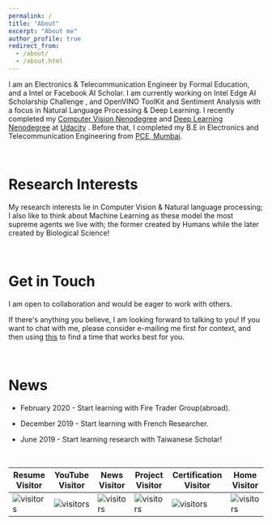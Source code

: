 ```yaml
---
permalink: /
title: "About"
excerpt: "About me"
author_profile: true
redirect_from: 
  - /about/
  - /about.html
---
```


I am an Electronics & Telecommunication Engineer by Formal Education, and a Intel or Facebook AI Scholar. I am currently working on  Intel Edge AI Scholarship Challenge , and  OpenVINO ToolKit and Sentiment Analysis with a focus in Natural Language Processing & Deep Learning. I recently completed my [Computer Vision Nenodegree](https://github.com/ahkhalwai/ahkhalwai.github.io/blob/master/images/CVND.pdf) and [Deep Learning Nenodegree](https://github.com/ahkhalwai/ahkhalwai.github.io/blob/master/images/DLND.pdf) at [Udacity](https://www.udacity.com/) . Before that, I completed my B.E in Electronics and  Telecommunication Engineering from [PCE, Mumbai](https://www.pce.ac.in/). 

<br>

Research Interests
======

My research interests lie in Computer Vision & Natural language processing; I also like to think about Machine Learning as these model the most supreme agents we live with; the former created by Humans while the later created by Biological Science! 

<br>

Get in Touch
======

I am open to collaboration and would be eager to work with others.
 
If there's anything you believe, I am looking forward to talking to you! If you want to chat with me, please consider e-mailing me first for context, and then using [this](https://calendly.com/ahkhalwai55) to find a time that works best for you.

<br>

News
======

* February 2020 - Start learning with Fire Trader Group(abroad).

* December 2019 - Start learning with French Researcher.

* June 2019 - Start learning research with Taiwanese Scholar!

<br>

| Resume Visitor | YouTube Visitor | News Visitor | Project Visitor | Certification Visitor | Home Visitor |
| ------------------------- | ------------------------- | ------------------------- | ------------------------- | ------------------------- | ------------------------- |
| ![visitors](https://visitor-badge.glitch.me/badge?page_id=ahkhalwai.ahkhalwai.github.io/cv/) | ![visitors](https://visitor-badge.glitch.me/badge?page_id=ahkhalwai.ahkhalwai.github.io/youtube/) | ![visitors](https://visitor-badge.glitch.me/badge?page_id=ahkhalwai.ahkhalwai.github.io/news/) | ![visitors](https://visitor-badge.glitch.me/badge?page_id=ahkhalwai.ahkhalwai.github.io/projects/) | ![visitors](https://visitor-badge.glitch.me/badge?page_id=ahkhalwai.ahkhalwai.github.io/talks/) | ![visitors](https://visitor-badge.glitch.me/badge?page_id=ahkhalwai.ahkhalwai.github.io/) |
